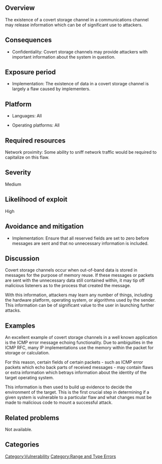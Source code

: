 ## Overview

The existence of a covert storage channel in a communications channel
may release information which can be of significant use to attackers.

## Consequences

  - Confidentiality: Covert storage channels may provide attackers with
    important information about the system in question.

## Exposure period

  - Implementation: The existence of data in a covert storage channel is
    largely a flaw caused by implementers.

## Platform

  - Languages: All

<!-- end list -->

  - Operating platforms: All

## Required resources

Network proximity: Some ability to sniff network traffic would be
required to capitalize on this flaw.

## Severity

Medium

## Likelihood of exploit

High

## Avoidance and mitigation

  - Implementation: Ensure that all reserved fields are set to zero
    before messages are sent and that no unnecessary information is
    included.

## Discussion

Covert storage channels occur when out-of-band data is stored in
messages for the purpose of memory reuse. If these messages or packets
are sent with the unnecessary data still contained within, it may tip
off malicious listeners as to the process that created the message.

With this information, attackers may learn any number of things,
including the hardware platform, operating system, or algorithms used by
the sender. This information can be of significant value to the user in
launching further attacks.

## Examples

An excellent example of covert storage channels in a well known
application is the ICMP error message echoing functionality. Due to
ambiguities in the ICMP RFC, many IP implementations use the memory
within the packet for storage or calculation.

For this reason, certain fields of certain packets - such as ICMP error
packets which echo back parts of received messages - may contain flaws
or extra information which betrays information about the identity of the
target operating system.

This information is then used to build up evidence to decide the
environment of the target. This is the first crucial step in determining
if a given system is vulnerable to a particular flaw and what changes
must be made to malicious code to mount a successful attack.

## Related problems

Not available.

## Categories

[Category:Vulnerability](Category:Vulnerability "wikilink")
[Category:Range and Type
Errors](Category:Range_and_Type_Errors "wikilink")